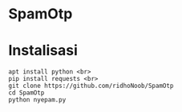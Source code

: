 # SpamOtp

# Instalisasi <br>
```apt install git <br>
apt install python <br>
pip install requests <br>
git clone https://github.com/ridhoNoob/SpamOtp
cd SpamOtp
python nyepam.py
